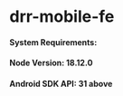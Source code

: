 # drr-mobile-fe

#### System Requirements:

#### Node Version: 18.12.0
#### Android SDK API: 31 above



